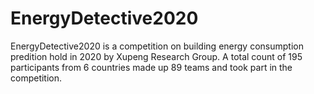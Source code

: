 # EnergyDetective2020
EnergyDetective2020 is a competition on building energy consumption predition hold in 2020 by Xupeng Research Group. A total count of 195 participants from 6 countries made up 89 teams and took part in the competition.
